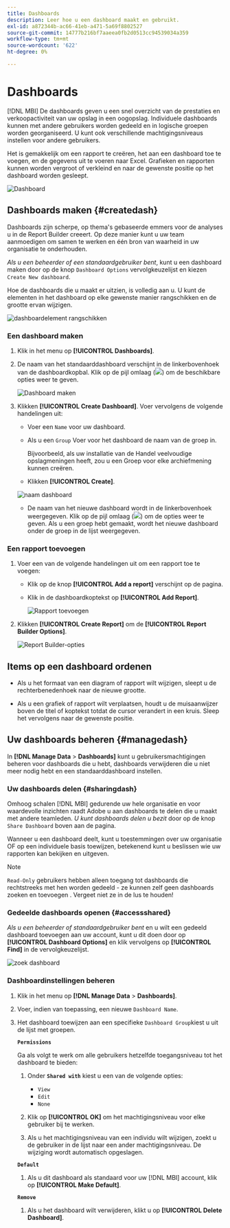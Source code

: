 ```yaml
---
title: Dashboards
description: Leer hoe u een dashboard maakt en gebruikt.
exl-id: a872344b-ac66-41eb-a471-5a69f8802527
source-git-commit: 14777b216bf7aaeea0fb2d0513cc94539034a359
workflow-type: tm+mt
source-wordcount: '622'
ht-degree: 0%

---
```


# Dashboards

[!DNL MBI] De dashboards geven u een snel overzicht van de prestaties en verkoopactiviteit van uw opslag in een oogopslag. Individuele dashboards kunnen met andere gebruikers worden gedeeld en in logische groepen worden georganiseerd. U kunt ook verschillende machtigingsniveaus instellen voor andere gebruikers.

Het is gemakkelijk om een rapport te creëren, het aan een dashboard toe te voegen, en de gegevens uit te voeren naar Excel. Grafieken en rapporten kunnen worden vergroot of verkleind en naar de gewenste positie op het dashboard worden gesleept.

![Dashboard](../../assets/magento-bi-report-builder-revenue-by-products-formula-report-holiday-sales-dashboard.png)

## Dashboards maken {#createdash}

Dashboards zijn scherpe, op thema&#39;s gebaseerde emmers voor de analyses u in de Report Builder creeert. Op deze manier kunt u uw team aanmoedigen om samen te werken en één bron van waarheid in uw organisatie te onderhouden.

*Als u een beheerder of een standaardgebruiker bent*, kunt u een dashboard maken door op de knop `Dashboard Options` vervolgkeuzelijst en kiezen `Create New dashboard`.

Hoe de dashboards die u maakt er uitzien, is volledig aan u. U kunt de elementen in het dashboard op elke gewenste manier rangschikken en de grootte ervan wijzigen.

![dashboardelement rangschikken](../../assets/arrange_resize_dashboard_element.gif)

### Een dashboard maken

1. Klik in het menu op **[!UICONTROL Dashboards]**.

1. De naam van het standaarddashboard verschijnt in de linkerbovenhoek van de dashboardkopbal. Klik op de pijl omlaag (![](../../assets/magento-bi-btn-down.png)) om de beschikbare opties weer te geven.

   ![Dashboard maken](../../assets/magento-bi-dashboard-create.png)

1. Klikken **[!UICONTROL Create Dashboard]**. Voer vervolgens de volgende handelingen uit:

   * Voer een `Name` voor uw dashboard.

   * Als u een `Group` Voer voor het dashboard de naam van de groep in.

      Bijvoorbeeld, als uw installatie van de Handel veelvoudige opslagmeningen heeft, zou u een Groep voor elke archiefmening kunnen creëren.

   * Klikken **[!UICONTROL Create]**.

   ![naam dashboard](../../assets/magento-bi-dashboard-create-name.png)

   * De naam van het nieuwe dashboard wordt in de linkerbovenhoek weergegeven. Klik op de pijl omlaag (![](../../assets/magento-bi-btn-down.png)) om de opties weer te geven. Als u een groep hebt gemaakt, wordt het nieuwe dashboard onder de groep in de lijst weergegeven.


### Een rapport toevoegen

1. Voer een van de volgende handelingen uit om een rapport toe te voegen:

   * Klik op de knop **[!UICONTROL Add a report]** verschijnt op de pagina.

   * Klik in de dashboardkoptekst op **[!UICONTROL Add Report]**.

      ![Rapport toevoegen](../../assets/magento-bi-dashboard-create-add-report.png)

1. Klikken **[!UICONTROL Create Report]** om de **[!UICONTROL Report Builder Options]**.

   ![Report Builder-opties](../../assets/magento-bi-report-builder.png)

## Items op een dashboard ordenen

* Als u het formaat van een diagram of rapport wilt wijzigen, sleept u de rechterbenedenhoek naar de nieuwe grootte.

* Als u een grafiek of rapport wilt verplaatsen, houdt u de muisaanwijzer boven de titel of koptekst totdat de cursor verandert in een kruis. Sleep het vervolgens naar de gewenste positie.

## Uw dashboards beheren {#managedash}

In **[!DNL Manage Data** > **Dashboards]** kunt u gebruikersmachtigingen beheren voor dashboards die u hebt, dashboards verwijderen die u niet meer nodig hebt en een standaarddashboard instellen.

### Uw dashboards delen {#sharingdash}

Omhoog schalen [!DNL MBI] gedurende uw hele organisatie en voor waardevolle inzichten raadt Adobe u aan dashboards te delen die u maakt met andere teamleden. *U kunt dashboards delen u bezit* door op de knop `Share Dashboard` boven aan de pagina.

Wanneer u een dashboard deelt, kunt u toestemmingen over uw organisatie OF op een individuele basis toewijzen, betekenend kunt u beslissen wie uw rapporten kan bekijken en uitgeven.

>[!NOTE]
>
>`Read-Only` gebruikers hebben alleen toegang tot dashboards die rechtstreeks met hen worden gedeeld - ze kunnen zelf geen dashboards zoeken en toevoegen . Vergeet niet ze in de lus te houden!

### Gedeelde dashboards openen {#accessshared}

*Als u een beheerder of standaardgebruiker bent* en u wilt een gedeeld dashboard toevoegen aan uw account, kunt u dit doen door op **[!UICONTROL Dashboard Options]** en klik vervolgens op **[!UICONTROL Find]** in de vervolgkeuzelijst.

![zoek dashboard](../../assets/find_dashboard.png)<!--{: width="1000" height="535"}-->

### Dashboardinstellingen beheren

1. Klik in het menu op **[!DNL Manage Data** > **Dashboards]**.

1. Voer, indien van toepassing, een nieuwe `Dashboard Name`.

1. Het dashboard toewijzen aan een specifieke `Dashboard Group`kiest u uit de lijst met groepen.

   **`Permissions`**

   Ga als volgt te werk om alle gebruikers hetzelfde toegangsniveau tot het dashboard te bieden:

   1. Onder **`Shared with`** kiest u een van de volgende opties:

      * `View`
      * `Edit`
      * `None`
   1. Klik op **[!UICONTROL OK]** om het machtigingsniveau voor elke gebruiker bij te werken.

   1. Als u het machtigingsniveau van een individu wilt wijzigen, zoekt u de gebruiker in de lijst naar een ander machtigingsniveau. De wijziging wordt automatisch opgeslagen.

   **`Default`**

   1. Als u dit dashboard als standaard voor uw [!DNL MBI] account, klik op **[!UICONTROL Make Default]**.

   **`Remove`**

   1. Als u het dashboard wilt verwijderen, klikt u op **[!UICONTROL Delete Dashboard]**.
